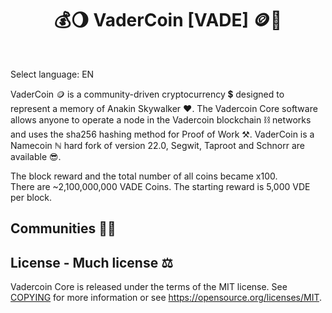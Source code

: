 <h1 align="center">
💰🌖  VaderCoin [VADE] 🪙🌠
<br/>
</h1>
</br>

Select language: EN

VaderCoin 🪙 is a community-driven cryptocurrency 💲 designed to represent a memory of Anakin Skywalker ❤️. The Vadercoin Core software allows anyone to operate a node in the Vadercoin blockchain ⛓️ networks and uses the sha256 hashing method for Proof of Work ⚒️. VaderCoin is a Namecoin ℕ hard fork of version 22.0, Segwit, Taproot and Schnorr are available 😎.

The block reward and the total number of all coins became x100.  
There are ~2,100,000,000 VADE Coins. The starting reward is 5,000 VDE per block.  

## Communities 🚀🍾


## License - Much license ⚖️

Vadercoin Core is released under the terms of the MIT license. See [COPYING](COPYING) for more
information or see https://opensource.org/licenses/MIT.
